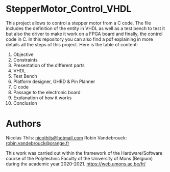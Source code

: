 # StepperMotor_Control_VHDL
This project allows to control a stepper motor from a C code. The file includes the definition of the entity in VHDL as well as a test bench to test it but also the driver to make it work on a FPGA board and finally, the control code in C. In this repository you can also find a pdf explaining in more details all the steps of this project. Here is the table of content:

1) Objective
2) Constraints
3) Presentation of the different parts
4) VHDL
5) Test Bench
6) Platform designer, GHRD & Pin Planner
7) C code
8) Passage to the electronic board
9) Explanation of how it works
10) Conclusion



# Authors
Nicolas Thils: nicothils@hotmail.com
Robin Vandebrouck: robin.vandebrouck@orange.fr

This work was carried out within the framework of the Hardware/Software course of the Polytechnic Faculty of the University of Mons (Belgium) during the academic year 2020-2021.
https://web.umons.ac.be/fr/
